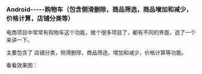 ### Android-----购物车（包含侧滑删除，商品筛选，商品增加和减少，价格计算，店铺分类等）
电商项目中常常有购物车这个功能，做个很多项目了，都有不同的界面，选了一个来讲一下。

主要包含了 店铺分类，侧滑删除，商品筛选，增加和减少，价格计算等功能。

看看效果图：
